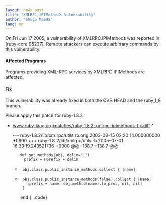 ```yaml
---
layout: news_post
title: "XMLRPC.iPIMethods Vulnerability"
author: "Shugo Maeda"
lang: en
---
```


On Fri Jun 17 2005, a vulnerability of XMLRPC.iPIMethods was reported in
\[ruby-core:05237\]. Remote attackers can execute arbitrary commands by
this vulnerability.

#### Affected Programs

Programs providing XML-RPC services by XMLRPC.iPIMethods are affected.

#### Fix

This vulnerability was already fixed in both the CVS HEAD and the
ruby\_1\_8 branch.

Please apply this patch for ruby-1.8.2.

* www.ruby-lang.org/patches/ruby-1.8.2-xmlrpc-ipimethods-fix.diff
^

    --- ruby-1.8.2/lib/xmlrpc/utils.rb.orig 2003-08-15 02:20:14.000000000 +0900
    +++ ruby-1.8.2/lib/xmlrpc/utils.rb      2005-07-01 16:33:19.243521736 +0900
    @@ -138,7 +138,7 @@
     
         def get_methods(obj, delim=".")
           prefix = @prefix + delim
    -      obj.class.public_instance_methods.collect { |name|
    +      obj.class.public_instance_methods(false).collect { |name|
             [prefix + name, obj.method(name).to_proc, nil, nil] 
           }
         end
{: .code}
